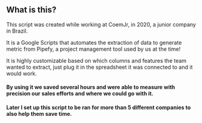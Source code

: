 ## What is this?
This script was created while working at CoemJr, in 2020, a junior company in Brazil.

It is a Google Scripts that automates the extraction of data to generate metric from Pipefy, a project management tool used by us at the time!

It is highly customizable based on which columns and features the team wanted to extract, just plug it in the spreadsheet it was connected to and it would work.

#### By using it we saved several hours and were able to measure with precision our sales efforts and where we could go with it.

#### Later I set up this script to be ran for more than 5 different companies to also help them save time.
